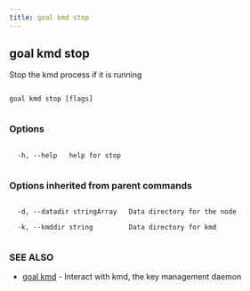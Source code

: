 ```yaml
---
title: goal kmd stop
---
```


## goal kmd stop



Stop the kmd process if it is running




```

goal kmd stop [flags]


```



### Options




```

  -h, --help   help for stop


```



### Options inherited from parent commands




```

  -d, --datadir stringArray   Data directory for the node

  -k, --kmddir string         Data directory for kmd


```



### SEE ALSO



* [goal kmd](../../kmd/kmd/)	 - Interact with kmd, the key management daemon




